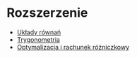 # Rozszerzenie
- [Układy równań](uklady-rownan.md)
- [Trygonometria](trygonometria.md)
- [Optymalizacja i rachunek różniczkowy](optymalizacja-i-rachunek-rozniczkowy.md)